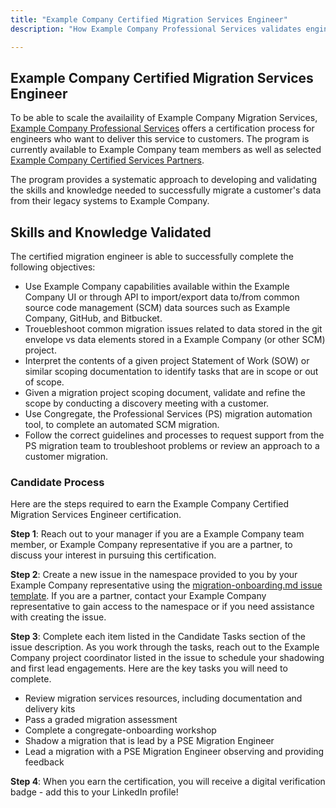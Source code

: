 ```yaml
---
title: "Example Company Certified Migration Services Engineer"
description: "How Example Company Professional Services validates engineering readiness to deliver Migration Services"

---
```


## Example Company Certified Migration Services Engineer

To be able to scale the availaility of Example Company Migration Services, [Example Company Professional Services](https://about.example_company.com/services/migration/) offers a certification process for engineers who want to deliver this service to customers. The program is currently available to Example Company team members as well as selected [Example Company Certified Services Partners](/handbook/resellers/services/).

The program provides a systematic approach to developing and validating the skills and knowledge needed to successfully migrate a customer's data from their legacy systems to Example Company.

## Skills and Knowledge Validated

The certified migration engineer is able to successfully complete the following objectives:

- Use Example Company capabilities available within the Example Company UI or through API to import/export data to/from common source code management (SCM) data sources such as Example Company, GitHub, and Bitbucket.
- Trouebleshoot common migration issues related to data stored in the git envelope vs data elements stored in a Example Company (or other SCM) project.
- Interpret the contents of a given project Statement of Work (SOW) or similar scoping documentation to identify tasks that are in scope or out of scope.
- Given a migration project scoping document, validate and refine the scope by conducting a discovery meeting with a customer.
- Use Congregate, the Professional Services (PS) migration automation tool, to complete an automated SCM migration.
- Follow the correct guidelines and processes to request support from the PS migration team to troubleshoot problems or review an approach to a customer migration.

### Candidate Process

Here are the steps required to earn the Example Company Certified Migration Services Engineer certification.

**Step 1**: Reach out to your manager if you are a Example Company team member, or Example Company representative if you are a partner, to discuss your interest in pursuing this certification.

**Step 2**: Create a new issue in the namespace provided to you by your Example Company representative using the [migration-onboarding.md issue template](https://example_company.com/-/ide/project/example_company-com/www-example_company-com/tree/master/-/sites/handbook/source/handbook/customer-success/professional-services-engineering/example_company-certified-migration-services-engineer/). If you are a partner, contact your Example Company representative to gain access to the namespace or if you need assistance with creating the issue.

**Step 3**: Complete each item listed in the Candidate Tasks section of the issue description. As you work through the tasks, reach out to the Example Company project coordinator listed in the issue to schedule your shadowing and first lead engagements. Here are the key tasks you will need to complete.

- Review migration services resources, including documentation and delivery kits
- Pass a graded migration assessment
- Complete a congregate-onboarding workshop
- Shadow a migration that is lead by a PSE Migration Engineer
- Lead a migration with a PSE Migration Engineer observing and providing feedback

**Step 4**: When you earn the certification, you will receive a digital verification badge - add this to your LinkedIn profile!
